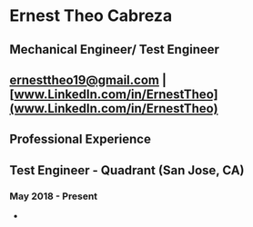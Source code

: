 # Ernest Theo Cabreza
## Mechanical Engineer/ Test Engineer
ernesttheo19@gmail.com | [www.LinkedIn.com/in/ErnestTheo](www.LinkedIn.com/in/ErnestTheo)
---
## Professional Experience
## Test Engineer - Quadrant (San Jose, CA)
### May 2018 - Present
* 
